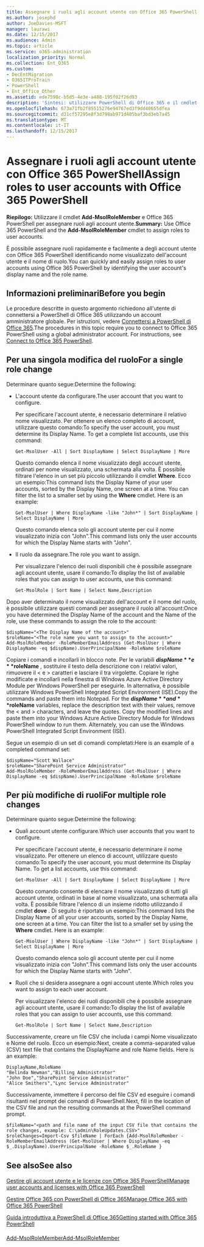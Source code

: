 ```yaml
---
title: Assegnare i ruoli agli account utente con Office 365 PowerShell
ms.author: josephd
author: JoeDavies-MSFT
manager: laurawi
ms.date: 12/15/2017
ms.audience: Admin
ms.topic: article
ms.service: o365-administration
localization_priority: Normal
ms.collection: Ent_O365
ms.custom:
- DecEntMigration
- O365ITProTrain
- PowerShell
- Ent_Office_Other
ms.assetid: ede7598c-b5d5-4e3e-a488-195f02f26d93
description: 'Sintesi: utilizzare PowerShell di Office 365 e il cmdlet Add-MsolRoleMember per assegnare ruoli agli account utente.'
ms.openlocfilehash: 673a71fb2f85515276e94767ed3f9dd40655dfea
ms.sourcegitcommit: d31cf57295e8f3d798ab971d405baf3bd3eb7a45
ms.translationtype: MT
ms.contentlocale: it-IT
ms.lasthandoff: 12/15/2017
---
```

# <a name="assign-roles-to-user-accounts-with-office-365-powershell"></a><span data-ttu-id="9a0a2-103">Assegnare i ruoli agli account utente con Office 365 PowerShell</span><span class="sxs-lookup"><span data-stu-id="9a0a2-103">Assign roles to user accounts with Office 365 PowerShell</span></span>

 <span data-ttu-id="9a0a2-104">**Riepilogo:** Utilizzare il cmdlet **Add-MsolRoleMember** e Office 365 PowerShell per assegnare ruoli agli account utente.</span><span class="sxs-lookup"><span data-stu-id="9a0a2-104">**Summary:** Use Office 365 PowerShell and the **Add-MsolRoleMember** cmdlet to assign roles to user accounts.</span></span>
  
<span data-ttu-id="9a0a2-105">È possibile assegnare ruoli rapidamente e facilmente a degli account utente con Office 365 PowerShell identificando nome visualizzato dell'account utente e il nome di ruolo.</span><span class="sxs-lookup"><span data-stu-id="9a0a2-105">You can quickly and easily assign roles to user accounts using Office 365 PowerShell by identifying the user account's display name and the role name.</span></span>
  
## <a name="before-you-begin"></a><span data-ttu-id="9a0a2-106">Informazioni preliminari</span><span class="sxs-lookup"><span data-stu-id="9a0a2-106">Before you begin</span></span>

<span data-ttu-id="9a0a2-p101">Le procedure descritte in questo argomento richiedono all'utente di connettersi a PowerShell di Office 365 utilizzando un account amministratore globale. Per istruzioni, vedere [Connettersi a PowerShell di Office 365](connect-to-office-365-powershell.md).</span><span class="sxs-lookup"><span data-stu-id="9a0a2-p101">The procedures in this topic require you to connect to Office 365 PowerShell using a global administrator account. For instructions, see [Connect to Office 365 PowerShell](connect-to-office-365-powershell.md).</span></span>
  
## <a name="for-a-single-role-change"></a><span data-ttu-id="9a0a2-109">Per una singola modifica del ruolo</span><span class="sxs-lookup"><span data-stu-id="9a0a2-109">For a single role change</span></span>

<span data-ttu-id="9a0a2-110">Determinare quanto segue:</span><span class="sxs-lookup"><span data-stu-id="9a0a2-110">Determine the following:</span></span>
  
- <span data-ttu-id="9a0a2-111">L'account utente da configurare.</span><span class="sxs-lookup"><span data-stu-id="9a0a2-111">The user account that you want to configure.</span></span>
    
    <span data-ttu-id="9a0a2-p102">Per specificare l'account utente, è necessario determinare il relativo nome visualizzato. Per ottenere un elenco completo di account, utilizzare questo comando:</span><span class="sxs-lookup"><span data-stu-id="9a0a2-p102">To specify the user account, you must determine its Display Name. To get a complete list accounts, use this command:</span></span>
    
  ```
  Get-MsolUser -All | Sort DisplayName | Select DisplayName | More
  ```

    <span data-ttu-id="9a0a2-p103">Questo comando elenca il nome visualizzato degli account utente, ordinati per nome visualizzato, una schermata alla volta. È possibile filtrare l'elenco in un set più piccolo utilizzando il cmdlet **Where**. Ecco un esempio:</span><span class="sxs-lookup"><span data-stu-id="9a0a2-p103">This command lists the Display Name of your user accounts, sorted by the Display Name, one screen at a time. You can filter the list to a smaller set by using the **Where** cmdlet. Here is an example:</span></span>
    
  ```
  Get-MsolUser | Where DisplayName -like "John*" | Sort DisplayName | Select DisplayName | More
  ```

    <span data-ttu-id="9a0a2-117">Questo comando elenca solo gli account utente per cui il nome visualizzato inizia con "John".</span><span class="sxs-lookup"><span data-stu-id="9a0a2-117">This command lists only the user accounts for which the Display Name starts with "John".</span></span>
    
- <span data-ttu-id="9a0a2-118">Il ruolo da assegnare.</span><span class="sxs-lookup"><span data-stu-id="9a0a2-118">The role you want to assign.</span></span>
    
    <span data-ttu-id="9a0a2-119">Per visualizzare l'elenco dei ruoli disponibili che è possibile assegnare agli account utente, usare il comando:</span><span class="sxs-lookup"><span data-stu-id="9a0a2-119">To display the list of available roles that you can assign to user accounts, use this command:</span></span>
    
  ```
  Get-MsolRole | Sort Name | Select Name,Description
  ```

<span data-ttu-id="9a0a2-120">Dopo aver determinato il nome visualizzato dell'account e il nome del ruolo, è possibile utilizzare questi comandi per assegnare il ruolo all'account:</span><span class="sxs-lookup"><span data-stu-id="9a0a2-120">Once you have determined the Display Name of the account and the Name of the role, use these commands to assign the role to the account:</span></span>
  
```
$dispName="<The Display Name of the account>"
$roleName="<The role name you want to assign to the account>"
Add-MsolRoleMember -RoleMemberEmailAddress (Get-MsolUser | Where DisplayName -eq $dispName).UserPrincipalName -RoleName $roleName
```

<span data-ttu-id="9a0a2-p104">Copiare i comandi e incollarli in blocco note. Per le variabili **$dispName** e **$roleName** , sostituire il testo della descrizione con i relativi valori, rimuovere il \< e > caratteri e lasciare il tra virgolette. Copiare le righe modificate e incollarli nella finestra di Windows Azure Active Directory Module per Windows PowerShell per eseguirle. In alternativa, è possibile utilizzare Windows PowerShell Integrated Script Environment (ISE).</span><span class="sxs-lookup"><span data-stu-id="9a0a2-p104">Copy the commands and paste them into Notepad. For the **$dispName** and **$roleName** variables, replace the description text with their values, remove the \< and > characters, and leave the quotes. Copy the modified lines and paste them into your Windows Azure Active Directory Module for Windows PowerShell window to run them. Alternately, you can use the Windows PowerShell Integrated Script Environment (ISE).</span></span>
  
<span data-ttu-id="9a0a2-125">Segue un esempio di un set di comandi completati:</span><span class="sxs-lookup"><span data-stu-id="9a0a2-125">Here is an example of a completed command set:</span></span>
  
```
$dispName="Scott Wallace"
$roleName="SharePoint Service Administrator"
Add-MsolRoleMember -RoleMemberEmailAddress (Get-MsolUser | Where DisplayName -eq $dispName).UserPrincipalName -RoleName $roleName
```

## <a name="for-multiple-role-changes"></a><span data-ttu-id="9a0a2-126">Per più modifiche di ruoli</span><span class="sxs-lookup"><span data-stu-id="9a0a2-126">For multiple role changes</span></span>

<span data-ttu-id="9a0a2-127">Determinare quanto segue:</span><span class="sxs-lookup"><span data-stu-id="9a0a2-127">Determine the following:</span></span>
  
- <span data-ttu-id="9a0a2-128">Quali account utente configurare.</span><span class="sxs-lookup"><span data-stu-id="9a0a2-128">Which user accounts that you want to configure.</span></span>
    
    <span data-ttu-id="9a0a2-p105">Per specificare l'account utente, è necessario determinare il nome visualizzato. Per ottenere un elenco di account, utilizzare questo comando:</span><span class="sxs-lookup"><span data-stu-id="9a0a2-p105">To specify the user account, you must determine its Display Name. To get a list accounts, use this command:</span></span>
    
  ```
  Get-MsolUser -All | Sort DisplayName | Select DisplayName | More
  ```

    <span data-ttu-id="9a0a2-p106">Questo comando consente di elencare il nome visualizzato di tutti gli account utente, ordinati in base al nome visualizzato, una schermata alla volta. È possibile filtrare l'elenco di un insieme ridotto utilizzando il cmdlet **dove** . Di seguito è riportato un esempio:</span><span class="sxs-lookup"><span data-stu-id="9a0a2-p106">This command lists the Display Name of all your user accounts, sorted by the Display Name, one screen at a time. You can filter the list to a smaller set by using the **Where** cmdlet. Here is an example:</span></span>
    
  ```
  Get-MsolUser | Where DisplayName -like "John*" | Sort DisplayName | Select DisplayName | More
  ```

    <span data-ttu-id="9a0a2-134">Questo comando elenca solo gli account utente per cui il nome visualizzato inizia con "John".</span><span class="sxs-lookup"><span data-stu-id="9a0a2-134">This command lists only the user accounts for which the Display Name starts with "John".</span></span>
    
- <span data-ttu-id="9a0a2-135">Ruoli che si desidera assegnare a ogni account utente.</span><span class="sxs-lookup"><span data-stu-id="9a0a2-135">Which roles you want to assign to each user account.</span></span>
    
    <span data-ttu-id="9a0a2-136">Per visualizzare l'elenco dei ruoli disponibili che è possibile assegnare agli account utente, usare il comando:</span><span class="sxs-lookup"><span data-stu-id="9a0a2-136">To display the list of available roles that you can assign to user accounts, use this command:</span></span>
    
  ```
  Get-MsolRole | Sort Name | Select Name,Description
  ```

<span data-ttu-id="9a0a2-p107">Successivamente, creare un file CSV che includa i campi Nome visualizzato e Nome del ruolo. Ecco un esempio:</span><span class="sxs-lookup"><span data-stu-id="9a0a2-p107">Next, create a comma-separated value (CSV) text file that contains the DisplayName and role Name fields. Here is an example:</span></span>
  
```
DisplayName,RoleName
"Belinda Newman","Billing Administrator"
"John Doe","SharePoint Service Administrator"
"Alice Smithers","Lync Service Administrator"
```

<span data-ttu-id="9a0a2-139">Successivamente, immettere il percorso del file CSV ed eseguire i comandi risultanti nel prompt dei comandi di PowerShell.</span><span class="sxs-lookup"><span data-stu-id="9a0a2-139">Next, fill in the location of the CSV file and run the resulting commands at the PowerShell command prompt.</span></span>
  
```
$fileName="<path and file name of the input CSV file that contains the role changes, example: C:\admin\RoleUpdates.CSV>"
$roleChanges=Import-Csv $fileName | ForEach {Add-MsolRoleMember -RoleMemberEmailAddress (Get-MsolUser | Where DisplayName -eq $_.DisplayName).UserPrincipalName -RoleName $_.RoleName }

```

## <a name="see-also"></a><span data-ttu-id="9a0a2-140">See also</span><span class="sxs-lookup"><span data-stu-id="9a0a2-140">See also</span></span>

#### 

[<span data-ttu-id="9a0a2-141">Gestire gli account utente e le licenze con Office 365 PowerShell</span><span class="sxs-lookup"><span data-stu-id="9a0a2-141">Manage user accounts and licenses with Office 365 PowerShell</span></span>](manage-user-accounts-and-licenses-with-office-365-powershell.md)
  
[<span data-ttu-id="9a0a2-142">Gestire Office 365 con PowerShell di Office 365</span><span class="sxs-lookup"><span data-stu-id="9a0a2-142">Manage Office 365 with Office 365 PowerShell</span></span>](manage-office-365-with-office-365-powershell.md)
  
[<span data-ttu-id="9a0a2-143">Guida introduttiva a PowerShell di Office 365</span><span class="sxs-lookup"><span data-stu-id="9a0a2-143">Getting started with Office 365 PowerShell</span></span>](getting-started-with-office-365-powershell.md)
#### 

[<span data-ttu-id="9a0a2-144">Add-MsolRoleMember</span><span class="sxs-lookup"><span data-stu-id="9a0a2-144">Add-MsolRoleMember</span></span>](https://msdn.microsoft.com/library/dn194120.aspx)

